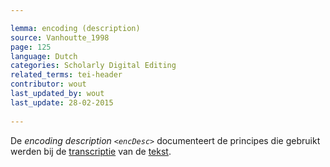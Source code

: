 ```yaml
---

lemma: encoding (description)
source: Vanhoutte_1998
page: 125 
language: Dutch
categories: Scholarly Digital Editing
related_terms: tei-header
contributor: wout
last_updated_by: wout
last_update: 28-02-2015
        
---
```


De _encoding description `<encDesc>`_ documenteert de principes die gebruikt werden bij de [transcriptie](transcription.html) van de [tekst](text.html).

